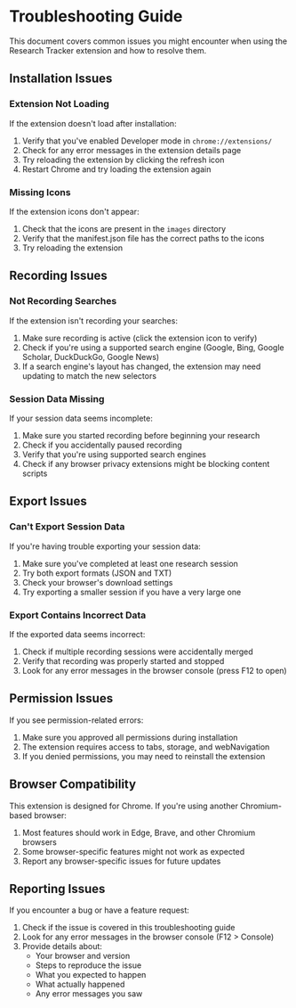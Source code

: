 # Troubleshooting Guide

This document covers common issues you might encounter when using the Research Tracker extension and how to resolve them.

## Installation Issues

### Extension Not Loading

If the extension doesn't load after installation:

1. Verify that you've enabled Developer mode in `chrome://extensions/`
2. Check for any error messages in the extension details page
3. Try reloading the extension by clicking the refresh icon
4. Restart Chrome and try loading the extension again

### Missing Icons

If the extension icons don't appear:

1. Check that the icons are present in the `images` directory
2. Verify that the manifest.json file has the correct paths to the icons
3. Try reloading the extension

## Recording Issues

### Not Recording Searches

If the extension isn't recording your searches:

1. Make sure recording is active (click the extension icon to verify)
2. Check if you're using a supported search engine (Google, Bing, Google Scholar, DuckDuckGo, Google News)
3. If a search engine's layout has changed, the extension may need updating to match the new selectors

### Session Data Missing

If your session data seems incomplete:

1. Make sure you started recording before beginning your research
2. Check if you accidentally paused recording
3. Verify that you're using supported search engines
4. Check if any browser privacy extensions might be blocking content scripts

## Export Issues

### Can't Export Session Data

If you're having trouble exporting your session data:

1. Make sure you've completed at least one research session
2. Try both export formats (JSON and TXT)
3. Check your browser's download settings
4. Try exporting a smaller session if you have a very large one

### Export Contains Incorrect Data

If the exported data seems incorrect:

1. Check if multiple recording sessions were accidentally merged
2. Verify that recording was properly started and stopped
3. Look for any error messages in the browser console (press F12 to open)

## Permission Issues

If you see permission-related errors:

1. Make sure you approved all permissions during installation
2. The extension requires access to tabs, storage, and webNavigation
3. If you denied permissions, you may need to reinstall the extension

## Browser Compatibility

This extension is designed for Chrome. If you're using another Chromium-based browser:

1. Most features should work in Edge, Brave, and other Chromium browsers
2. Some browser-specific features might not work as expected
3. Report any browser-specific issues for future updates

## Reporting Issues

If you encounter a bug or have a feature request:

1. Check if the issue is covered in this troubleshooting guide
2. Look for any error messages in the browser console (F12 > Console)
3. Provide details about:
   - Your browser and version
   - Steps to reproduce the issue
   - What you expected to happen
   - What actually happened
   - Any error messages you saw